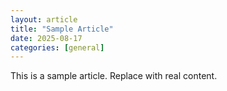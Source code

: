 ```yaml
---
layout: article
title: "Sample Article"
date: 2025-08-17
categories: [general]
---
```


This is a sample article. Replace with real content.
